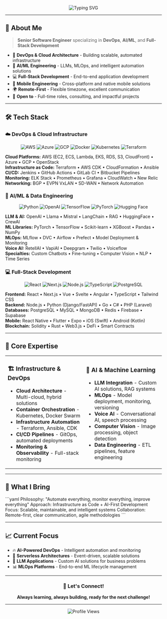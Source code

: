 <div align="center">
  <img src="https://readme-typing-svg.demolab.com?font=Fira+Code&weight=600&size=32&duration=4000&pause=1000&color=00D9FF&background=0D111700&center=true&vCenter=true&width=800&lines=DevOps+%7C+AI+%7C+Full-Stack+Engineer;Cloud+Architecture+%26+Automation;AI%2FLLM+Solutions+%26+MLOps;Building+Scalable+Systems" alt="Typing SVG" />
</div>

---

## 🚀 About Me

> **Senior Software Engineer** specializing in **DevOps**, **AI/ML**, and **Full-Stack Development**

- 🔧 **DevOps & Cloud Architecture** - Building scalable, automated infrastructure
- 🧠 **AI/ML Engineering** - LLMs, MLOps, and intelligent automation solutions  
- 💻 **Full-Stack Development** - End-to-end application development
- 📱 **Mobile Engineering** - Cross-platform and native mobile solutions
- 🌍 **Remote-First** - Flexible timezone, excellent communication
- 💼 **Open to** - Full-time roles, consulting, and impactful projects

---

## 🛠️ Tech Stack

### ☁️ **DevOps & Cloud Infrastructure**

<div align="center">

![AWS](https://img.shields.io/badge/AWS-FF9900?style=for-the-badge&logo=amazonaws&logoColor=white)
![Azure](https://img.shields.io/badge/Azure-0078D4?style=for-the-badge&logo=microsoftazure&logoColor=white)
![GCP](https://img.shields.io/badge/GCP-4285F4?style=for-the-badge&logo=googlecloud&logoColor=white)
![Docker](https://img.shields.io/badge/Docker-2496ED?style=for-the-badge&logo=docker&logoColor=white)
![Kubernetes](https://img.shields.io/badge/Kubernetes-326CE5?style=for-the-badge&logo=kubernetes&logoColor=white)
![Terraform](https://img.shields.io/badge/Terraform-623CE4?style=for-the-badge&logo=terraform&logoColor=white)

</div>

**Cloud Platforms:** AWS (EC2, ECS, Lambda, EKS, RDS, S3, CloudFront) • Azure • GCP • OpenStack  
**Infrastructure as Code:** Terraform • AWS CDK • CloudFormation • Ansible  
**CI/CD:** Jenkins • GitHub Actions • GitLab CI • Bitbucket Pipelines  
**Monitoring:** ELK Stack • Prometheus • Grafana • CloudWatch • New Relic  
**Networking:** BGP • EVPN VxLAN • SD-WAN • Network Automation

### 🤖 **AI/ML & Data Engineering**

<div align="center">

![Python](https://img.shields.io/badge/Python-3776AB?style=for-the-badge&logo=python&logoColor=white)
![OpenAI](https://img.shields.io/badge/OpenAI-412991?style=for-the-badge&logo=openai&logoColor=white)
![TensorFlow](https://img.shields.io/badge/TensorFlow-FF6F00?style=for-the-badge&logo=tensorflow&logoColor=white)
![PyTorch](https://img.shields.io/badge/PyTorch-EE4C2C?style=for-the-badge&logo=pytorch&logoColor=white)
![Hugging Face](https://img.shields.io/badge/🤗_Hugging_Face-FFD21E?style=for-the-badge&logoColor=black)

</div>

**LLM & AI:** OpenAI • Llama • Mistral • LangChain • RAG • HuggingFace • CrewAI  
**ML Libraries:** PyTorch • TensorFlow • Scikit-learn • XGBoost • Pandas • NumPy  
**MLOps:** MLflow • DVC • Airflow • Prefect • Model Deployment & Monitoring  
**Voice AI:** RetellAI • VapiAI • Deepgram • Twilio • Voiceflow  
**Specialties:** Custom Chatbots • Fine-tuning • Computer Vision • NLP • Time Series

### 💻 **Full-Stack Development**

<div align="center">

![React](https://img.shields.io/badge/React-61DAFB?style=for-the-badge&logo=react&logoColor=black)
![Next.js](https://img.shields.io/badge/Next.js-000000?style=for-the-badge&logo=nextdotjs&logoColor=white)
![Node.js](https://img.shields.io/badge/Node.js-339933?style=for-the-badge&logo=nodedotjs&logoColor=white)
![TypeScript](https://img.shields.io/badge/TypeScript-3178C6?style=for-the-badge&logo=typescript&logoColor=white)
![PostgreSQL](https://img.shields.io/badge/PostgreSQL-336791?style=for-the-badge&logo=postgresql&logoColor=white)

</div>

**Frontend:** React • Next.js • Vue • Svelte • Angular • TypeScript • Tailwind CSS  
**Backend:** Node.js • Python (Django/FastAPI) • Go • C# • PHP (Laravel)  
**Databases:** PostgreSQL • MySQL • MongoDB • Redis • Firebase • Supabase  
**Mobile:** React Native • Flutter • Expo • iOS (Swift) • Android (Kotlin)  
**Blockchain:** Solidity • Rust • Web3.js • DeFi • Smart Contracts

---

## 🎯 Core Expertise

<table>
<tr>
<td width="50%">

### 🏗️ **Infrastructure & DevOps**
- **Cloud Architecture** - Multi-cloud, hybrid solutions
- **Container Orchestration** - Kubernetes, Docker Swarm
- **Infrastructure Automation** - Terraform, Ansible, CDK
- **CI/CD Pipelines** - GitOps, automated deployments
- **Monitoring & Observability** - Full-stack monitoring

</td>
<td width="50%">

### 🧠 **AI & Machine Learning**
- **LLM Integration** - Custom AI solutions, RAG systems
- **MLOps** - Model deployment, monitoring, versioning
- **Voice AI** - Conversational AI, speech processing
- **Computer Vision** - Image processing, object detection
- **Data Engineering** - ETL pipelines, feature engineering

</td>
</tr>
</table>

---

## 🌟 What I Bring

\`\`\`yaml
Philosophy: "Automate everything, monitor everything, improve everything"
Approach: Infrastructure as Code + AI-First Development
Focus: Scalable, maintainable, and intelligent systems
Collaboration: Remote-first, clear communication, agile methodologies
\`\`\`

---

## 📈 Current Focus

- 🔥 **AI-Powered DevOps** - Intelligent automation and monitoring
- 🚀 **Serverless Architectures** - Event-driven, scalable solutions  
- 🤖 **LLM Applications** - Custom AI solutions for business problems
- 📊 **MLOps Platforms** - End-to-end ML lifecycle management

---

<div align="center">

### 💬 Let's Connect!

**Always learning, always building, ready for the next challenge!**
</div>

---

<div align="center">
  <img src="https://komarev.com/ghpvc/?username=yourusername&color=blueviolet&style=for-the-badge" alt="Profile Views" />
</div>
